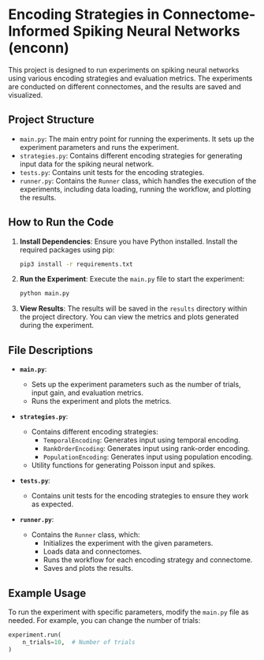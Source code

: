 # Encoding Strategies in Connectome-Informed Spiking Neural Networks (enconn)

This project is designed to run experiments on spiking neural networks using various encoding strategies and evaluation metrics. The experiments are conducted on different connectomes, and the results are saved and visualized.

## Project Structure

- `main.py`: The main entry point for running the experiments. It sets up the experiment parameters and runs the experiment.
- `strategies.py`: Contains different encoding strategies for generating input data for the spiking neural network.
- `tests.py`: Contains unit tests for the encoding strategies.
- `runner.py`: Contains the `Runner` class, which handles the execution of the experiments, including data loading, running the workflow, and plotting the results.

## How to Run the Code

1. **Install Dependencies**: Ensure you have Python installed. Install the required packages using pip:
    ```sh
    pip3 install -r requirements.txt
    ```

2. **Run the Experiment**: Execute the `main.py` file to start the experiment:
    ```sh
    python main.py
    ```

3. **View Results**: The results will be saved in the `results` directory within the project directory. You can view the metrics and plots generated during the experiment.

## File Descriptions

- **`main.py`**: 
  - Sets up the experiment parameters such as the number of trials, input gain, and evaluation metrics.
  - Runs the experiment and plots the metrics.

- **`strategies.py`**: 
  - Contains different encoding strategies:
    - `TemporalEncoding`: Generates input using temporal encoding.
    - `RankOrderEncoding`: Generates input using rank-order encoding.
    - `PopulationEncoding`: Generates input using population encoding.
  - Utility functions for generating Poisson input and spikes.

- **`tests.py`**: 
  - Contains unit tests for the encoding strategies to ensure they work as expected.

- **`runner.py`**: 
  - Contains the `Runner` class, which:
    - Initializes the experiment with the given parameters.
    - Loads data and connectomes.
    - Runs the workflow for each encoding strategy and connectome.
    - Saves and plots the results.

## Example Usage

To run the experiment with specific parameters, modify the `main.py` file as needed. For example, you can change the number of trials:
```python
experiment.run(
    n_trials=10,  # Number of trials
)